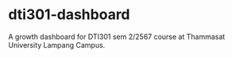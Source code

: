 # dti301-dashboard
A growth dashboard for DTI301 sem 2/2567 course at Thammasat University Lampang Campus.
